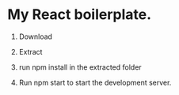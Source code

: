 # My React boilerplate.

1. Download

2. Extract

3. run npm install in the extracted folder

4. Run npm start to start the development server.